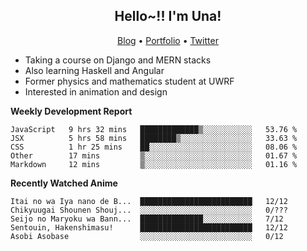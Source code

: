 <h2 align="center">
  Hello~!! I'm Una!
</h2>

<p align="center">
  <a href="https://anarchy.website/">Blog</a> &bull;
  <a href="https://una-ada.github.io/">Portfolio</a> &bull;
  <a href="https://twitter.com/unaxiii">Twitter</a>
</p>

- Taking a course on Django and MERN stacks
- Also learning Haskell and Angular
- Former physics and mathematics student at UWRF
- Interested in animation and design

**Weekly Development Report**

<!--START_SECTION:waka-->
```text
JavaScript   9 hrs 32 mins   █████████████▒░░░░░░░░░░░   53.76 % 
JSX          5 hrs 58 mins   ████████▒░░░░░░░░░░░░░░░░   33.63 % 
CSS          1 hr 25 mins    ██░░░░░░░░░░░░░░░░░░░░░░░   08.06 % 
Other        17 mins         ▒░░░░░░░░░░░░░░░░░░░░░░░░   01.67 % 
Markdown     12 mins         ▒░░░░░░░░░░░░░░░░░░░░░░░░   01.16 % 
```
<!--END_SECTION:waka-->

**Recently Watched Anime**

<!-- RECENT-ANIME:START -->

    Itai no wa Iya nano de B...  █████████████████████████   12/12
    Chikyuugai Shounen Shouj...  ░░░░░░░░░░░░░░░░░░░░░░░░░   0/???
    Seijo no Maryoku wa Bann...  ██████████████░░░░░░░░░░░   7/12
    Sentouin, Hakenshimasu!      █████████████████████████   12/12
    Asobi Asobase                ░░░░░░░░░░░░░░░░░░░░░░░░░   0/12
<!-- RECENT-ANIME:END -->
